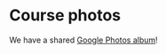 # Course photos

We have a shared [Google Photos album](https://photos.app.goo.gl/U3gSGWvdW1raiqi78)! 
